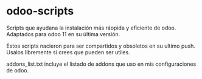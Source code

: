 # odoo-scripts

Scripts que ayudana la instalación más ráopida y eficiente de odoo.
Adaptados para odoo 11 en su última versión.

Estos scripts nacieron para ser compartidos y obsoletos en su ultimo push.
Usalos libremente si crees que pueden ser utiles.

addons_list.txt incluye el listado de addons que uso en mis configuraciones de odoo.
